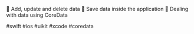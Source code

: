 🔅 Add, update and delete data
🔅 Save data inside the application 
🔅 Dealing with data using CoreData

 #swift 
 #ios 
 #uikit 
 #xcode 
#coredata
